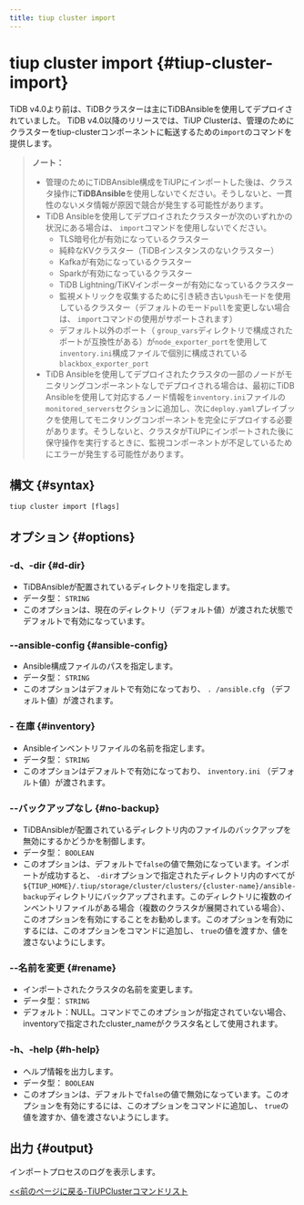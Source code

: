 ```yaml
---
title: tiup cluster import
---
```


# tiup cluster import {#tiup-cluster-import}

TiDB v4.0より前は、TiDBクラスターは主にTiDBAnsibleを使用してデプロイされていました。 TiDB v4.0以降のリリースでは、TiUP Clusterは、管理のためにクラスターをtiup-clusterコンポーネントに転送するための`import`のコマンドを提供します。

> **ノート：**
>
> -   管理のためにTiDBAnsible構成をTiUPにインポートした後は、クラスタ操作に**TiDBAnsible**を使用しないでください。そうしないと、一貫性のないメタ情報が原因で競合が発生する可能性があります。
> -   TiDB Ansibleを使用してデプロイされたクラスターが次のいずれかの状況にある場合は、 `import`コマンドを使用しないでください。
>     -   TLS暗号化が有効になっているクラスター
>     -   純粋なKVクラスター（TiDBインスタンスのないクラスター）
>     -   Kafkaが有効になっているクラスター
>     -   Sparkが有効になっているクラスター
>     -   TiDB Lightning/TiKVインポーターが有効になっているクラスター
>     -   監視メトリックを収集するために引き続き古い`push`モードを使用しているクラスター（デフォルトのモード`pull`を変更しない場合は、 `import`コマンドの使用がサポートされます）
>     -   デフォルト以外のポート（ `group_vars`ディレクトリで構成されたポートが互換性がある）が`node_exporter_port`を使用して`inventory.ini`構成ファイルで個別に構成されている`blackbox_exporter_port`
> -   TiDB Ansibleを使用してデプロイされたクラスタの一部のノードがモニタリングコンポーネントなしでデプロイされる場合は、最初にTiDB Ansibleを使用して対応するノード情報を`inventory.ini`ファイルの`monitored_servers`セクションに追加し、次に`deploy.yaml`プレイブックを使用してモニタリングコンポーネントを完全にデプロイする必要があります。そうしないと、クラスタがTiUPにインポートされた後に保守操作を実行するときに、監視コンポーネントが不足しているためにエラーが発生する可能性があります。

## 構文 {#syntax}

```shell
tiup cluster import [flags]
```

## オプション {#options}

### -d、-dir {#d-dir}

-   TiDBAnsibleが配置されているディレクトリを指定します。
-   データ型： `STRING`
-   このオプションは、現在のディレクトリ（デフォルト値）が渡された状態でデフォルトで有効になっています。

### --ansible-config {#ansible-config}

-   Ansible構成ファイルのパスを指定します。
-   データ型： `STRING`
-   このオプションはデフォルトで有効になっており、 `. /ansible.cfg` （デフォルト値）が渡されます。

### - 在庫 {#inventory}

-   Ansibleインベントリファイルの名前を指定します。
-   データ型： `STRING`
-   このオプションはデフォルトで有効になっており、 `inventory.ini` （デフォルト値）が渡されます。

### --バックアップなし {#no-backup}

-   TiDBAnsibleが配置されているディレクトリ内のファイルのバックアップを無効にするかどうかを制御します。
-   データ型： `BOOLEAN`
-   このオプションは、デフォルトで`false`の値で無効になっています。インポートが成功すると、 `-dir`オプションで指定されたディレクトリ内のすべてが`${TIUP_HOME}/.tiup/storage/cluster/clusters/{cluster-name}/ansible-backup`ディレクトリにバックアップされます。このディレクトリに複数のインベントリファイルがある場合（複数のクラスタが展開されている場合）、このオプションを有効にすることをお勧めします。このオプションを有効にするには、このオプションをコマンドに追加し、 `true`の値を渡すか、値を渡さないようにします。

### --名前を変更 {#rename}

-   インポートされたクラスタの名前を変更します。
-   データ型： `STRING`
-   デフォルト：NULL。コマンドでこのオプションが指定されていない場合、inventoryで指定されたcluster_nameがクラスタ名として使用されます。

### -h、-help {#h-help}

-   ヘルプ情報を出力します。
-   データ型： `BOOLEAN`
-   このオプションは、デフォルトで`false`の値で無効になっています。このオプションを有効にするには、このオプションをコマンドに追加し、 `true`の値を渡すか、値を渡さないようにします。

## 出力 {#output}

インポートプロセスのログを表示します。

[&lt;&lt;前のページに戻る-TiUPClusterコマンドリスト](/tiup/tiup-component-cluster.md#command-list)
